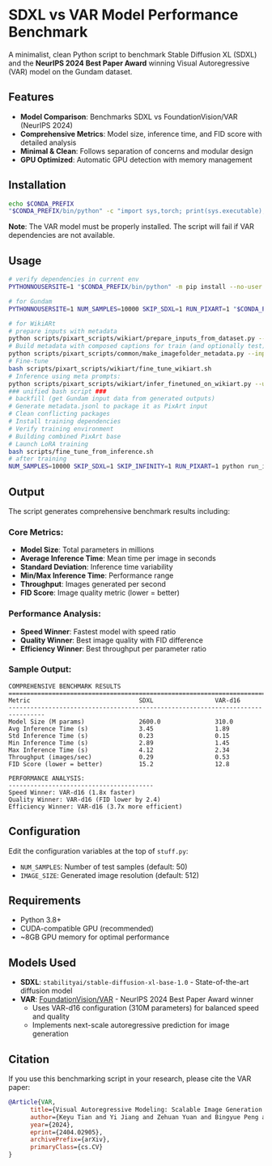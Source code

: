 # SDXL vs VAR Model Performance Benchmark

A minimalist, clean Python script to benchmark Stable Diffusion XL (SDXL) and the **NeurIPS 2024 Best Paper Award** winning Visual Autoregressive (VAR) model on the Gundam dataset.

## Features

- **Model Comparison**: Benchmarks SDXL vs FoundationVision/VAR (NeurIPS 2024)
- **Comprehensive Metrics**: Model size, inference time, and FID score with detailed analysis
- **Minimal & Clean**: Follows separation of concerns and modular design
- **GPU Optimized**: Automatic GPU detection with memory management

## Installation

```bash
echo $CONDA_PREFIX
"$CONDA_PREFIX/bin/python" -c "import sys,torch; print(sys.executable); print(torch.__version__)"
```

**Note**: The VAR model must be properly installed. The script will fail if VAR dependencies are not available.

## Usage

```bash
# verify dependencies in current env
PYTHONNOUSERSITE=1 "$CONDA_PREFIX/bin/python" -m pip install --no-user -r requirements.txt

# for Gundam
PYTHONNOUSERSITE=1 NUM_SAMPLES=10000 SKIP_SDXL=1 RUN_PIXART=1 "$CONDA_PREFIX/bin/python" run_inference.py

# for WikiARt
# prepare inputs with metadata
python scripts/pixart_scripts/wikiart/prepare_inputs_from_dataset.py --num_samples 2000 --seed 42
# Build metadata with composed captions for train (and optionally test):
python scripts/pixart_scripts/common/make_imagefolder_metadata.py --input_dir local_repo/WikiArt/input/train
# Fine-tune
bash scripts/pixart_scripts/wikiart/fine_tune_wikiart.sh
# Inference using meta prompts:
python scripts/pixart_scripts/wikiart/infer_finetuned_on_wikiart.py --use_meta --num_samples 100 --cfg 4.0
### unified bash script ###
# backfill (get Gundam input data from generated outputs)
# Generate metadata.jsonl to package it as PixArt input
# Clean conflicting packages
# Install training dependencies 
# Verify training environment
# Building combined PixArt base
# Launch LoRA training
bash scripts/fine_tune_from_inference.sh
# after training
NUM_SAMPLES=10000 SKIP_SDXL=1 SKIP_INFINITY=1 RUN_PIXART=1 python run_inference.py
```

## Output

The script generates comprehensive benchmark results including:

### Core Metrics:
- **Model Size**: Total parameters in millions
- **Average Inference Time**: Mean time per image in seconds
- **Standard Deviation**: Inference time variability
- **Min/Max Inference Time**: Performance range
- **Throughput**: Images generated per second
- **FID Score**: Image quality metric (lower = better)

### Performance Analysis:
- **Speed Winner**: Fastest model with speed ratio
- **Quality Winner**: Best image quality with FID difference
- **Efficiency Winner**: Best throughput per parameter ratio

### Sample Output:
```
COMPREHENSIVE BENCHMARK RESULTS
================================================================================
Metric                              SDXL                 VAR-d16             
--------------------------------------------------------------------------------
Model Size (M params)               2600.0               310.0               
Avg Inference Time (s)              3.45                 1.89                
Std Inference Time (s)              0.23                 0.15                
Min Inference Time (s)              2.89                 1.45                
Max Inference Time (s)              4.12                 2.34                
Throughput (images/sec)             0.29                 0.53                
FID Score (lower = better)          15.2                 12.8                

PERFORMANCE ANALYSIS:
----------------------------------------
Speed Winner: VAR-d16 (1.8x faster)
Quality Winner: VAR-d16 (FID lower by 2.4)
Efficiency Winner: VAR-d16 (3.7x more efficient)
```


## Configuration

Edit the configuration variables at the top of `stuff.py`:
- `NUM_SAMPLES`: Number of test samples (default: 50)
- `IMAGE_SIZE`: Generated image resolution (default: 512)

## Requirements

- Python 3.8+
- CUDA-compatible GPU (recommended)
- ~8GB GPU memory for optimal performance

## Models Used

- **SDXL**: `stabilityai/stable-diffusion-xl-base-1.0` - State-of-the-art diffusion model
- **VAR**: [FoundationVision/VAR](https://github.com/FoundationVision/VAR) - NeurIPS 2024 Best Paper Award winner
  - Uses VAR-d16 configuration (310M parameters) for balanced speed and quality
  - Implements next-scale autoregressive prediction for image generation

## Citation

If you use this benchmarking script in your research, please cite the VAR paper:

```bibtex
@Article{VAR,
      title={Visual Autoregressive Modeling: Scalable Image Generation via Next-Scale Prediction}, 
      author={Keyu Tian and Yi Jiang and Zehuan Yuan and Bingyue Peng and Liwei Wang},
      year={2024},
      eprint={2404.02905},
      archivePrefix={arXiv},
      primaryClass={cs.CV}
}
```